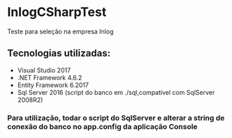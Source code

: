 # InlogCSharpTest
Teste para seleção na empresa Inlog

## Tecnologias utilizadas:
- Visual Studio 2017
- .NET Framework 4.6.2
- Entity Framework 6.2017
- Sql Server 2016 (script do banco em ./sql,compatível com SqlServer 2008R2)

### Para utilização, todar o script do SqlServer e alterar a string de conexão do banco no app.config da aplicação Console
